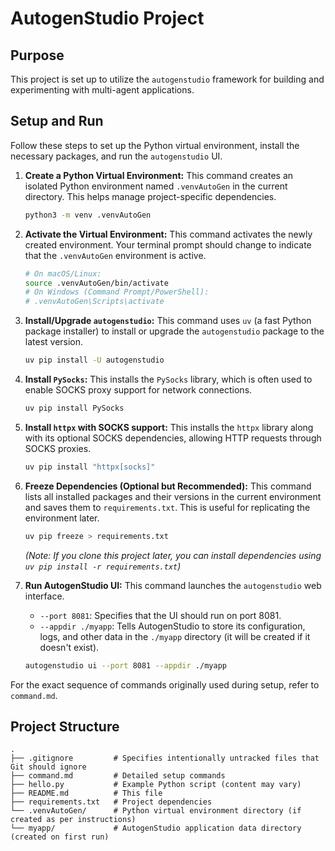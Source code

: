 # AutogenStudio Project

## Purpose

This project is set up to utilize the `autogenstudio` framework for building and experimenting with multi-agent applications.

## Setup and Run

Follow these steps to set up the Python virtual environment, install the necessary packages, and run the `autogenstudio` UI.

1.  **Create a Python Virtual Environment:**
    This command creates an isolated Python environment named `.venvAutoGen` in the current directory. This helps manage project-specific dependencies.
    ```bash
    python3 -m venv .venvAutoGen
    ```

2.  **Activate the Virtual Environment:**
    This command activates the newly created environment. Your terminal prompt should change to indicate that the `.venvAutoGen` environment is active.
    ```bash
    # On macOS/Linux:
    source .venvAutoGen/bin/activate
    # On Windows (Command Prompt/PowerShell):
    # .venvAutoGen\Scripts\activate
    ```

3.  **Install/Upgrade `autogenstudio`:**
    This command uses `uv` (a fast Python package installer) to install or upgrade the `autogenstudio` package to the latest version.
    ```bash
    uv pip install -U autogenstudio
    ```

4.  **Install `PySocks`:**
    This installs the `PySocks` library, which is often used to enable SOCKS proxy support for network connections.
    ```bash
    uv pip install PySocks
    ```

5.  **Install `httpx` with SOCKS support:**
    This installs the `httpx` library along with its optional SOCKS dependencies, allowing HTTP requests through SOCKS proxies.
    ```bash
    uv pip install "httpx[socks]"
    ```

6.  **Freeze Dependencies (Optional but Recommended):**
    This command lists all installed packages and their versions in the current environment and saves them to `requirements.txt`. This is useful for replicating the environment later.
    ```bash
    uv pip freeze > requirements.txt
    ```
    *(Note: If you clone this project later, you can install dependencies using `uv pip install -r requirements.txt`)*

7.  **Run AutogenStudio UI:**
    This command launches the `autogenstudio` web interface.
    *   `--port 8081`: Specifies that the UI should run on port 8081.
    *   `--appdir ./myapp`: Tells AutogenStudio to store its configuration, logs, and other data in the `./myapp` directory (it will be created if it doesn't exist).
    ```bash
    autogenstudio ui --port 8081 --appdir ./myapp
    ```

For the exact sequence of commands originally used during setup, refer to `command.md`.

## Project Structure

```
.
├── .gitignore         # Specifies intentionally untracked files that Git should ignore
├── command.md         # Detailed setup commands
├── hello.py           # Example Python script (content may vary)
├── README.md          # This file
├── requirements.txt   # Project dependencies
└── .venvAutoGen/      # Python virtual environment directory (if created as per instructions)
└── myapp/             # AutogenStudio application data directory (created on first run)